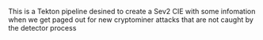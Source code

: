 This is a Tekton pipeline desined to create a Sev2 CIE with some infomation when we get paged out for new cryptominer attacks that are not caught by the detector process

